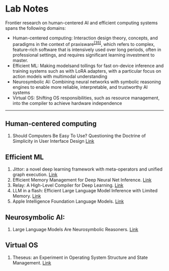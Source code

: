 # Lab Notes

Frontier research on human-centered AI and efficient computing systems spans the following domains:

- Human-centered computing: Interaction design theory, concepts, and paradigms in the context of praxisware<sup>[[35]](#35)</sup>, which refers to complex, feature-rich software that is intensively used over long periods, often in professional settings, and requires significant learning investment to master.
- Efficient ML: Making modelsand tollings for fast on-device inference and training systems such as with LoRA adapters, with a particular focus on action models with multimodal understanding
- Neurosymbolic AI: Combining neural networks with symbolic reasoning engines to enable more reliable, interpretable, and trustworthy AI systems
- Virtual OS: Shifting OS responsibilities, such as resource management, into the compiler to achieve hardware independence

----

## Human-centered computing

1. Should Computers Be Easy To Use? Questioning the Doctrine of Simplicity in User Interface Design [Link](https://arxiv.org/abs/2306.01643)

## Efficient ML

1. Jittor: a novel deep learning framework with meta-operators and unified graph execution. [Link](https://www.semanticscholar.org/paper/Jittor%3A-a-novel-deep-learning-framework-with-and-Hu-Liang/7b760f0468a520bc25a813b3f29664a92beb200a)
2. Efficient Memory Management for Deep Neural Net Inference. [Link](https://arxiv.org/abs/2001.03288)
3. Relay: A High-Level Compiler for Deep Learning. [Link](https://arxiv.org/abs/1904.08368)
4. LLM in a flash: Efficient Large Language Model Inference with Limited Memory. [Link](https://arxiv.org/abs/2312.11514)
5. Apple Intelligence Foundation Language Models. [Link](https://machinelearning.apple.com/research/apple-intelligence-foundation-language-models)


## Neurosymbolic AI:

1. Large Language Models Are Neurosymbolic Reasoners. [Link](https://arxiv.org/abs/2401.09334)


## Virtual OS

1. Theseus: an Experiment in Operating System Structure and State Management. [Link](https://www.usenix.org/conference/osdi20/presentation/boos)
